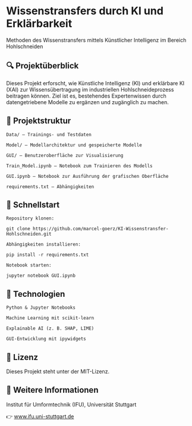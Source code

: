 # Wissenstransfers durch KI und Erklärbarkeit

Methoden des Wissenstransfers mittels Künstlicher Intelligenz im Bereich Hohlschneiden​

## 🔍 Projektüberblick

Dieses Projekt erforscht, wie Künstliche Intelligenz (KI) und erklärbare KI (XAI) zur Wissensübertragung im industriellen Hohlschneideprozess beitragen können. Ziel ist es, bestehendes Expertenwissen durch datengetriebene Modelle zu ergänzen und zugänglich zu machen.​

## 📁 Projektstruktur

    Data/ – Trainings- und Testdaten

    Model/ – Modellarchitektur und gespeicherte Modelle

    GUI/ – Benutzeroberfläche zur Visualisierung

    Train_Model.ipynb – Notebook zum Trainieren des Modells

    GUI.ipynb – Notebook zur Ausführung der grafischen Oberfläche

    requirements.txt – Abhängigkeiten​

## 🚀 Schnellstart

    Repository klonen:​

    git clone https://github.com/marcel-goerz/KI-Wissenstransfer-Hohlschneiden.git

    Abhängigkeiten installieren:​

    pip install -r requirements.txt

    Notebook starten:​

    jupyter notebook GUI.ipynb

## 🧠 Technologien

    Python & Jupyter Notebooks

    Machine Learning mit scikit-learn

    Explainable AI (z. B. SHAP, LIME)

    GUI-Entwicklung mit ipywidgets​

## 📄 Lizenz

Dieses Projekt steht unter der MIT-Lizenz.​
## 🔗 Weitere Informationen

Institut für Umformtechnik (IFU), Universität Stuttgart​

👉 www.ifu.uni-stuttgart.de
